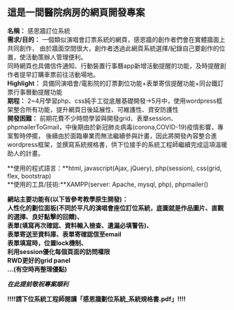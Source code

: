 ## 這是一間醫院病房的網頁開發專案  
**名稱：** 感恩牆訂位系統  
**需求/目的：** 一個類似演唱會訂票系統的網頁，感恩牆的創作者們會在實體牆面上共同創作，
由於牆面空間很大，創作者透過此網頁系統選擇/紀錄自己要創作的位置，使活動策辦人管理便利。  
同時網頁也具備信件通知、行動裝置行事曆app新增活動提醒的功能，及時提醒創作者提早訂購車票前往活動場地。  
**Highlight：** 具備同演唱會/電影院的訂票劃位功能+表單寄信提醒功能+同台鐵訂票行事曆動提醒功能  
**期程：** 2~4月學習php、css純手工從底層基礎開發->5月中，使用wordpress框架整合所有功能，提升網頁日後延展性、可維護性、資安防護性  
**開發困難：** 前期花費不少時間學習與開發grid、表單session、phpmailerToGmail，中後期由於新冠肺炎病毒(corona,COVID-19)疫情影響，專案暫時停擺，
後續由於面臨畢業而無法繼續參與計畫，因此將開發內容整合進wordpress框架，並撰寫系統規格書，供下位接手的系統工程師繼續完成這項溫暖助人的計畫。
  
**使用的程式語言：**html, javascript(Ajax, jQuery), php(session), css(grid, flex, bootstrap)  
**使用的工具/技術:**XAMPP(server: Apache, mysql, php), phpmailer()  
  
**網站主要功能有(以下皆參考教學原生開發)：**  
	**人性化的劃位面板(不同於平凡的演唱會座位訂位系統，底圖就是作品圖片、直觀的選擇、良好點擊的回饋)、**  
	**表單(填寫再次確認、資料輸入檢查、遺漏必填警告)、**  
	**表單寄送至資料庫、表單寄確認信至email**  
	**表單填寫時，位置lock機制、**  
	**利用session優化每個頁面的訪問權限**  
	**RWD更好的grid panel**  
	**...(有空時再整理優點)**  

**_在此提前敬祝專案順利_**

**!!!!請下位系統工程師閱讀「感恩牆劃位系統_系統規格書.pdf」!!!!**
